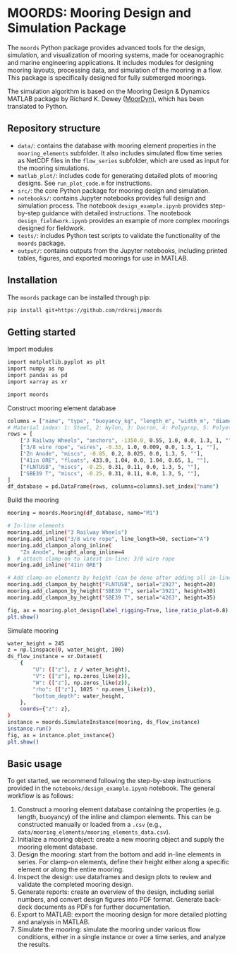 # MOORDS: Mooring Design and Simulation Package

The `moords` Python package provides advanced tools for the design, simulation, and visualization of mooring systems, made for oceanographic and marine engineering applications. It includes modules for designing mooring layouts, processing data, and simulation of the mooring in a flow. This package is specifically designed for fully submerged moorings.

The simulation algorithm is based on the Mooring Design & Dynamics MATLAB package by Richard K. Dewey ([MoorDyn](https://web.uvic.ca/~rdewey/mooring/moordyn.php)), which has been translated to Python. 

<!-- ## Features
- Mooring design: enables the configuration of both in-line and clamp-on mooring elements.
- Visualization: generates detailed tables and plots for mooring layouts, including serial numbers. The package also supports exporting mooring designs to MATLAB for additional detailed plotting.
- Automated reporting: converts design overviews into PDFs for streamlined documentation.
- Mooring simulation: simulates mooring behavior under various flow conditions, either as a single instance or over a time series.  -->

## Repository structure
- `data/`: contains the database with mooring element properties in the `mooring_elements` subfolder. It also includes simulated flow time series as NetCDF files in the `flow_series` subfolder, which are used as input for the mooring simulations.
- `matlab_plot/`: includes code for generating detailed plots of mooring designs. See `run_plot_code.m` for instructions.
- `src/`: the core Python package for mooring design and simulation.
- `notebooks/`: contains Jupyter notebooks provides full design and simulation process. The notebook `design_example.ipynb` provides step-by-step guidance with detailed instructions. The nootebook `design_fieldwork.ipynb` provides an example of more complex moorings designed for fieldwork.
- `tests/`: includes Python test scripts to validate the functionality of the `moords` package.
- `output/`: contains outputs from the Jupyter notebooks, including printed tables, figures, and exported moorings for use in MATLAB.

## Installation
The `moords` package can be installed through pip:

```bash
pip install git+https://github.com/rdkreij/moords
```

## Getting started
Import modules
```bash
import matplotlib.pyplot as plt
import numpy as np
import pandas as pd
import xarray as xr

import moords
```
Construct mooring element database 
```bash
columns = ["name", "type", "buoyancy_kg", "length_m", "width_m", "diameter_m", "drag", "material", "comment"]
# Material index: 1: Steel, 2: Nylon, 3: Dacron, 4: Polyprop, 5: Polyethy, 6: Kevlar, 7: Aluminum, 8: Dyneema
rows = [
    ["3 Railway Wheels", "anchors", -1350.0, 0.55, 1.0, 0.0, 1.3, 1, ""],
    ["3/8 wire rope", "wires", -0.33, 1.0, 0.009, 0.0, 1.3, 1, ""],
    ["Zn Anode", "miscs", -0.05, 0.2, 0.025, 0.0, 1.3, 5, ""],
    ["41in ORE", "floats", 433.0, 1.04, 0.0, 1.04, 0.65, 1, ""],
    ["FLNTUSB", "miscs", -0.25, 0.31, 0.11, 0.0, 1.3, 5, ""],
    ["SBE39 T", "miscs", -0.25, 0.31, 0.11, 0.0, 1.3, 5, ""],
]
df_database = pd.DataFrame(rows, columns=columns).set_index("name")
```
Build the mooring
```bash
mooring = moords.Mooring(df_database, name="M1") 

# In-line elements
mooring.add_inline("3 Railway Wheels")
mooring.add_inline("3/8 wire rope", line_length=50, section="A")
mooring.add_clampon_along_inline(
    "Zn Anode", height_along_inline=4
)  # attach clamp-on to latest in-line: 3/8 wire rope
mooring.add_inline("41in ORE")

# Add clamp-on elements by height (can be done after adding all in-line elements)
mooring.add_clampon_by_height("FLNTUSB", serial="2927", height=20)
mooring.add_clampon_by_height("SBE39 T", serial="3921", height=30)
mooring.add_clampon_by_height("SBE39 T", serial="4263", height=35)

fig, ax = mooring.plot_design(label_rigging=True, line_ratio_plot=0.8)
plt.show()
```

Simulate mooring
```bash
water_height = 245
z = np.linspace(0, water_height, 100)
ds_flow_instance = xr.Dataset(
    {
        "U": (["z"], z / water_height),
        "V": (["z"], np.zeros_like(z)),
        "W": (["z"], np.zeros_like(z)),
        "rho": (["z"], 1025 * np.ones_like(z)),
        "bottom_depth": water_height,
    },
    coords={"z": z},
)
instance = moords.SimulateInstance(mooring, ds_flow_instance)
instance.run()
fig, ax = instance.plot_instance()
plt.show()
```

## Basic usage

To get started, we recommend following the step-by-step instructions provided in the `notebooks/design_example.ipynb` notebook. The general workflow is as follows:

1. Construct a mooring element database containing the properties (e.g. length, buoyancy) of the inline and clampon elements. This can be constructed manually or loaded from a `.csv` (e.g., `data/mooring_elements/mooring_elements_data.csv`).
1. Initialize a mooring object: create a new mooring object and supply the mooring element database.
2. Design the mooring: start from the bottom and add in-line elements in series. For clamp-on elements, define their height either along a specific element or along the entire mooring.
3. Inspect the design: use dataframes and design plots to review and validate the completed mooring design.
4. Generate reports: create an overview of the design, including serial numbers, and convert design figures into PDF format. Generate back-deck documents as PDFs for further documentation.
5. Export to MATLAB: export the mooring design for more detailed plotting and analysis in MATLAB.
6. Simulate the mooring: simulate the mooring under various flow conditions, either in a single instance or over a time series, and analyze the results.
